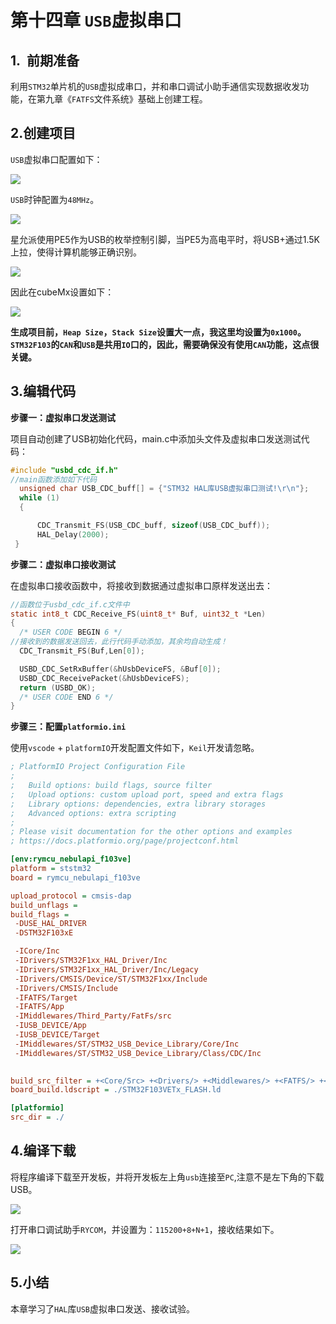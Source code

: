 # 第十四章 `USB`虚拟串口

## 1.  前期准备

利用`STM32`单片机的`USB`虚拟成串口，并和串口调试小助手通信实现数据收发功能，在第九章《`FATFS`文件系统》基础上创建工程。

## 2.创建项目

`USB`虚拟串口配置如下：

![](images/USBCDC.jpg)

`USB`时钟配置为`48MHz`。

![](images/USBCLK.jpg)

星允派使用PE5作为USB的枚举控制引脚，当PE5为高电平时，将USB+通过1.5K上拉，使得计算机能够正确识别。

![](images/usben.jpg)

因此在cubeMx设置如下：

![](images/seten.jpg)

**生成项目前，`Heap Size`，`Stack Size`设置大一点，我这里均设置为`0x1000`。`STM32F103`的`CAN`和`USB`是共用`IO`口的，因此，需要确保没有使用`CAN`功能，这点很关键。**

## 3.编辑代码

**步骤一：虚拟串口发送测试**

项目自动创建了USB初始化代码，main.c中添加头文件及虚拟串口发送测试代码：

```c
#include "usbd_cdc_if.h"
//main函数添加如下代码
  unsigned char USB_CDC_buff[] = {"STM32 HAL库USB虚拟串口测试!\r\n"};
  while (1)
  {

      CDC_Transmit_FS(USB_CDC_buff, sizeof(USB_CDC_buff));
      HAL_Delay(2000);
 }
```

**步骤二：虚拟串口接收测试**

在虚拟串口接收函数中，将接收到数据通过虚拟串口原样发送出去：

```c
//函数位于usbd_cdc_if.c文件中
static int8_t CDC_Receive_FS(uint8_t* Buf, uint32_t *Len)
{
  /* USER CODE BEGIN 6 */
//接收到的数据发送回去，此行代码手动添加，其余均自动生成！
  CDC_Transmit_FS(Buf,Len[0]);

  USBD_CDC_SetRxBuffer(&hUsbDeviceFS, &Buf[0]);
  USBD_CDC_ReceivePacket(&hUsbDeviceFS);
  return (USBD_OK);
  /* USER CODE END 6 */
}
```

**步骤三：配置`platformio.ini`**

使用`vscode` + `platformIO`开发配置文件如下，`Keil`开发请忽略。

```ini
; PlatformIO Project Configuration File
;
;   Build options: build flags, source filter
;   Upload options: custom upload port, speed and extra flags
;   Library options: dependencies, extra library storages
;   Advanced options: extra scripting
;
; Please visit documentation for the other options and examples
; https://docs.platformio.org/page/projectconf.html

[env:rymcu_nebulapi_f103ve]
platform = ststm32
board = rymcu_nebulapi_f103ve

upload_protocol = cmsis-dap
build_unflags = 
build_flags =
 -DUSE_HAL_DRIVER
 -DSTM32F103xE

 -ICore/Inc 
 -IDrivers/STM32F1xx_HAL_Driver/Inc 
 -IDrivers/STM32F1xx_HAL_Driver/Inc/Legacy 
 -IDrivers/CMSIS/Device/ST/STM32F1xx/Include 
 -IDrivers/CMSIS/Include 
 -IFATFS/Target 
 -IFATFS/App 
 -IMiddlewares/Third_Party/FatFs/src
 -IUSB_DEVICE/App 
 -IUSB_DEVICE/Target 
 -IMiddlewares/ST/STM32_USB_Device_Library/Core/Inc 
 -IMiddlewares/ST/STM32_USB_Device_Library/Class/CDC/Inc 
 

build_src_filter = +<Core/Src> +<Drivers/> +<Middlewares/> +<FATFS/> +<startup_stm32f103xe.s> +<USB_DEVICE/>
board_build.ldscript = ./STM32F103VETx_FLASH.ld

[platformio]
src_dir = ./
```



## 4.编译下载

将程序编译下载至开发板，并将开发板左上角`usb`连接至`PC`,注意不是左下角的下载USB。

![](images/usbc.jpg)

打开串口调试助手`RYCOM`，并设置为：`115200+8+N+1`，接收结果如下。

![](images/send.jpg)

## 5.小结

本章学习了`HAL`库`USB`虚拟串口发送、接收试验。